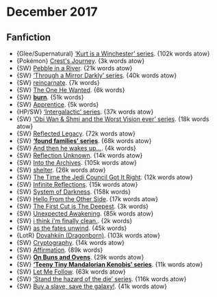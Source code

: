 # December 2017

## Fanfiction

 - {Glee/Supernatural} [‘Kurt is a Winchester’ series](https://archiveofourown.org/series/51723). {102k words atow}
 - {Pokémon} [Crest's Journey](https://archiveofourown.org/works/9118390). {3k words atow}
 - {SW} [Pebble in a River](https://archiveofourown.org/works/10304777). {21k words atow}
 - {SW} [‘Through a Mirror Darkly’ series](https://archiveofourown.org/series/247897). {40k words atow}
 - {SW} [reincarnate](https://archiveofourown.org/works/3891868). {7k words}
 - {SW} [The One He Wanted](https://archiveofourown.org/works/9871730). {6k words}
 - {SW} **[burn](https://archiveofourown.org/works/10935006)**. {51k words}
 - {SW} [Apprentice](https://archiveofourown.org/works/6059146). {5k words}
 - {HP/SW} [‘Intergalactic’ series](https://archiveofourown.org/series/681911). {37k words atow}
 - {SW} [‘Obi Wan & Shmi and the Worst Vision ever’ series](https://archiveofourown.org/series/494470). {18k words atow}
 - {SW} [Reflected Legacy](https://archiveofourown.org/works/1052303). {72k words atow}
 - {SW} **[‘found families’ series](https://archiveofourown.org/series/432436)**. {68k words atow}
 - {SW} [And then he wakes up...](https://archiveofourown.org/works/8528278). {4k words}
 - {SW} [Reflection Unknown](https://archiveofourown.org/works/12141663). {14k words atow}
 - {SW} [Into the Archives](https://archiveofourown.org/works/908723). {105k words atow}
 - {SW} [shelter](https://archiveofourown.org/works/8415619). {26k words atow}
 - {SW} [The Time the Jedi Council Got It Right](https://archiveofourown.org/works/6030337). {12k words atow}
 - {SW} [Infinite Reflections](https://archiveofourown.org/works/8961607). {15k words atow}
 - {SW} [System of Darkness](https://archiveofourown.org/works/4304679). {158k words}
 - {SW} [Hello From the Other Side](https://archiveofourown.org/works/5671423). {17k words atow}
 - {SW} [The First Cut is The Deepest](https://archiveofourown.org/works/5804425). {3k words}
 - {SW} [Unexpected Awakening](https://archiveofourown.org/works/671597). {85k words atow}
 - {SW} [i think i'm finally clean.](https://archiveofourown.org/works/5568721). {2k words}
 - {SW} [as the fates unwind](https://archiveofourown.org/works/9642863). {45k words}
 - {LotR} [Dovahkiin (Dragonborn)](https://archiveofourown.org/works/1408585). {103k words atow}
 - {SW} [Cryptography](https://archiveofourown.org/works/9141901). {14k words atow}
 - {SW} [Affirmation](https://www.fanfiction.net/s/12441971). {89k words}
 - {SW} **[On Buns and Ovens](https://archiveofourown.org/works/10880460)**. {29k words atow}
 - {SW} **[‘Teeny Tiny Mandalorian Kenobis’ series](https://archiveofourown.org/series/251464)**. {11k words atow}
 - {SW} [Let Me Follow](https://archiveofourown.org/works/8875921). {63k words atow}
 - {SW} [‘Stand the hazard of the die’ series](https://archiveofourown.org/series/712206). {116k words atow}
 - {SW} [Buy a slave, save the galaxy!](https://archiveofourown.org/works/778920). {41k words atow}

